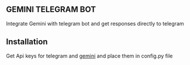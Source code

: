 ## GEMINI TELEGRAM BOT 
Integrate Gemini with telegram bot and get responses directly to telegram 

## Installation
Get Api keys for telegram and [gemini](https://makersuite.google.com/app/apikey)
and place them in config.py file 
